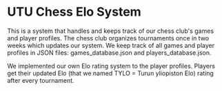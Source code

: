 # UTU Chess Elo System

This is a system that handles and keeps track of our chess club's games and player profiles. The chess club organizes tournaments once in two weeks which updates our system. We keep track of all games and player profiles in JSON files: games_database.json and players_database.json.

We implemented our own Elo rating system to the player profiles. Players get their updated Elo (that we named TYLO  = Turun yliopiston Elo) rating after every tournament.
